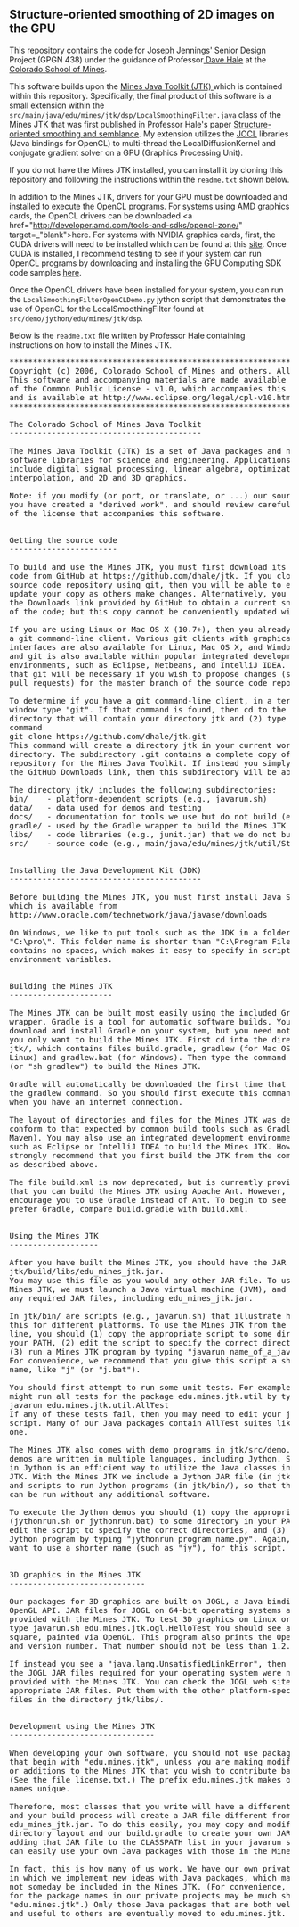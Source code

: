 ## Structure-oriented smoothing of 2D images on the GPU

This repository contains the code for Joseph Jennings' Senior Design Project (GPGN 438) 
under the guidance of Professor<a href="http://inside.mines.edu/~dhale" target="_blank"> Dave Hale</a>
at the <a href="http://mines.edu" target="_blank">Colorado School of Mines</a>.

This software builds upon the  <a href="https://github.com/dhale/jtk" target="_blank">Mines Java Toolkit (JTK) </a>which 
is contained within this repository. Specifically, the final product of this software
is a small extension within the `src/main/java/edu/mines/jtk/dsp/LocalSmoothingFilter.java` class of the Mines JTK that was first published in Professor 
Hale's paper <a href="http://inside.mines.edu/~dhale/papers/Hale09StructureOrientedSmoothingAndSemblance.pdf" target="_blank">Structure-oriented smoothing and semblance</a>.
My extension utilizes the <a href="http://www.jocl.org" target="_blank">JOCL</a> libraries (Java bindings for OpenCL) to multi-thread the 
LocalDiffusionKernel and conjugate gradient solver on a GPU (Graphics Processing Unit). 

If you do not have the Mines JTK installed, you can install it by cloning this repository and following the instructions within the `readme.txt` shown below.

In addition to the Mines JTK, drivers for your GPU must be downloaded and installed to execute the OpenCL programs.
For systems using AMD graphics cards, the OpenCL drivers can be downloaded 
<a href="http://developer.amd.com/tools-and-sdks/opencl-zone/" target=_"blank">here</a>.
For systems with NVIDIA graphics cards, first, the CUDA drivers will need to 
be installed which can be found at this <a href="https://developer.nvidia.com/cuda-downloads?sid=607361" target="_blank">site</a>.
Once CUDA is installed, I recommend testing to see if your system can run OpenCL programs by 
downloading and installing the GPU Computing SDK code samples <a href="https://developer.nvidia.com/cuda-toolkit-32-downloads" target="_blank">here</a>.

Once the OpenCL drivers have been installed for your system, you can run the `LocalSmoothingFilterOpenCLDemo.py` jython script that demonstrates the use of 
OpenCL for the LocalSmoothingFilter found at `src/demo/jython/edu/mines/jtk/dsp`. 

Below is the `readme.txt` file written by Professor Hale containing instructions
on how to install the Mines JTK.
<pre>
*****************************************************************************
Copyright (c) 2006, Colorado School of Mines and others. All rights reserved.
This software and accompanying materials are made available under the terms 
of the Common Public License - v1.0, which accompanies this distribution, 
and is available at http://www.eclipse.org/legal/cpl-v10.html
*****************************************************************************

The Colorado School of Mines Java Toolkit
-----------------------------------------

The Mines Java Toolkit (JTK) is a set of Java packages and native (non-Java) 
software libraries for science and engineering. Applications currently 
include digital signal processing, linear algebra, optimization, meshing,
interpolation, and 2D and 3D graphics.

Note: if you modify (or port, or translate, or ...) our source code, then
you have created a "derived work", and should review carefully the terms
of the license that accompanies this software.


Getting the source code
-----------------------

To build and use the Mines JTK, you must first download its source
code from GitHub at https://github.com/dhale/jtk. If you clone this
source code repository using git, then you will be able to easily
update your copy as others make changes. Alternatively, you may use
the Downloads link provided by GitHub to obtain a current snapshot
of the code; but this copy cannot be conveniently updated with git.

If you are using Linux or Mac OS X (10.7+), then you already have 
a git command-line client. Various git clients with graphical user
interfaces are also available for Linux, Mac OS X, and Windows, 
and git is also available within popular integrated development 
environments, such as Eclipse, Netbeans, and IntelliJ IDEA. Note 
that git will be necessary if you wish to propose changes (submit 
pull requests) for the master branch of the source code repository. 

To determine if you have a git command-line client, in a terminal 
window type "git". If that command is found, then cd to the 
directory that will contain your directory jtk and (2) type the 
command
git clone https://github.com/dhale/jtk.git
This command will create a directory jtk in your current working
directory. The subdirectory .git contains a complete copy of the
repository for the Mines Java Toolkit. If instead you simply use
the GitHub Downloads link, then this subdirectory will be absent.

The directory jtk/ includes the following subdirectories:
bin/    - platform-dependent scripts (e.g., javarun.sh)
data/   - data used for demos and testing
docs/   - documentation for tools we use but do not build (e.g., JUnit)
gradle/ - used by the Gradle wrapper to build the Mines JTK
libs/   - code libraries (e.g., junit.jar) that we do not build
src/    - source code (e.g., main/java/edu/mines/jtk/util/Stopwatch.java)


Installing the Java Development Kit (JDK)
-----------------------------------------

Before building the Mines JTK, you must first install Java SE JDK 7,
which is available from
http://www.oracle.com/technetwork/java/javase/downloads

On Windows, we like to put tools such as the JDK in a folder named 
"C:\pro\". This folder name is shorter than "C:\Program Files" and 
contains no spaces, which makes it easy to specify in scripts and
environment variables.


Building the Mines JTK
----------------------

The Mines JTK can be built most easily using the included Gradle
wrapper. Gradle is a tool for automatic software builds. You can
download and install Gradle on your system, but you need not do so if
you only want to build the Mines JTK. First cd into the directory
jtk/, which contains files build.gradle, gradlew (for Mac OS and
Linux) and gradlew.bat (for Windows). Then type the command "gradlew"
(or "sh gradlew") to build the Mines JTK.

Gradle will automatically be downloaded the first time that you use
the gradlew command. So you should first execute this command only
when you have an internet connection.

The layout of directories and files for the Mines JTK was designed to
conform to that expected by common build tools such as Gradle (and
Maven). You may also use an integrated development environment (IDE),
such as Eclipse or IntelliJ IDEA to build the Mines JTK. However, we
strongly recommend that you first build the JTK from the command line,
as described above.

The file build.xml is now deprecated, but is currently provided so
that you can build the Mines JTK using Apache Ant. However, we
encourage you to use Gradle instead of Ant. To begin to see why we
prefer Gradle, compare build.gradle with build.xml.


Using the Mines JTK
-------------------

After you have built the Mines JTK, you should have the JAR file
jtk/build/libs/edu_mines_jtk.jar.
You may use this file as you would any other JAR file. To use the
Mines JTK, we must launch a Java virtual machine (JVM), and specify
any required JAR files, including edu_mines_jtk.jar.

In jtk/bin/ are scripts (e.g., javarun.sh) that illustrate how to do
this for different platforms. To use the Mines JTK from the command
line, you should (1) copy the appropriate script to some directory in
your PATH, (2) edit the script to specify the correct directories, and
(3) run a Mines JTK program by typing "javarun name_of_a_java_class".
For convenience, we recommend that you give this script a shorter
name, like "j" (or "j.bat").

You should first attempt to run some unit tests. For example, you
might run all tests for the package edu.mines.jtk.util by typing 
javarun edu.mines.jtk.util.AllTest 
If any of these tests fail, then you may need to edit your javarun
script. Many of our Java packages contain AllTest suites like this
one.

The Mines JTK also comes with demo programs in jtk/src/demo. These
demos are written in multiple languages, including Jython. Scripting
in Jython is an efficient way to utilize the Java classes in the Mines
JTK. With the Mines JTK we include a Jython JAR file (in jtk/libs/),
and scripts to run Jython programs (in jtk/bin/), so that these demos
can be run without any additional software.
 
To execute the Jython demos you should (1) copy the appropriate script
(jythonrun.sh or jythonrun.bat) to some directory in your PATH, (2)
edit the script to specify the correct directories, and (3) run a
Jython program by typing "jythonrun program_name.py". Again, you may
want to use a shorter name (such as "jy"), for this script.


3D graphics in the Mines JTK
-----------------------------

Our packages for 3D graphics are built on JOGL, a Java binding for the
OpenGL API. JAR files for JOGL on 64-bit operating systems are
provided with the Mines JTK. To test 3D graphics on Linux or Mac OS X,
type javarun.sh edu.mines.jtk.ogl.HelloTest You should see a white
square, painted via OpenGL. This program also prints the OpenGL vendor
and version number. That number should not be less than 1.2.

If instead you see a "java.lang.UnsatisfiedLinkError", then perhaps
the JOGL JAR files required for your operating system were not
provided with the Mines JTK. You can check the JOGL web site for
appropriate JAR files. Put them with the other platform-specific JAR
files in the directory jtk/libs/.


Development using the Mines JTK
-------------------------------

When developing your own software, you should not use package names
that begin with "edu.mines.jtk", unless you are making modifications
or additions to the Mines JTK that you wish to contribute back to us.
(See the file license.txt.) The prefix edu.mines.jtk makes our class
names unique.

Therefore, most classes that you write will have a different prefix,
and your build process will create a JAR file different from our
edu_mines_jtk.jar. To do this easily, you may copy and modify our
directory layout and our build.gradle to create your own JAR file. By
adding that JAR file to the CLASSPATH list in your javarun script, you
can easily use your own Java packages with those in the Mines JTK.

In fact, this is how many of us work. We have our own private projects
in which we implement new ideas with Java packages, which may or may
not someday be included in the Mines JTK. (For convenience, the prefix
for the package names in our private projects may be much shorter than
"edu.mines.jtk".) Only those Java packages that are both well written
and useful to others are eventually moved to edu.mines.jtk.

</pre>

